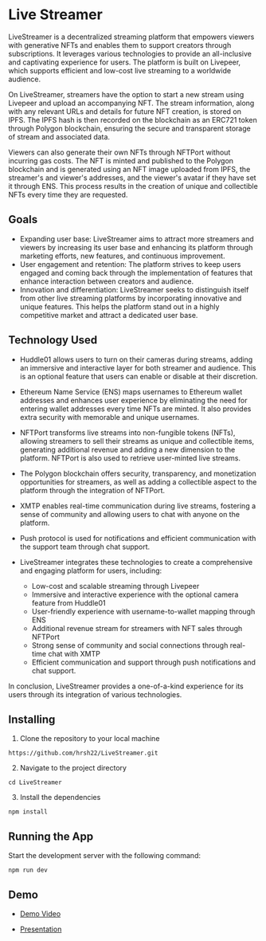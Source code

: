 # Live Streamer
LiveStreamer is a decentralized streaming platform that empowers viewers with generative NFTs and enables them to support creators through subscriptions. It leverages various technologies to provide an all-inclusive and captivating experience for users. The platform is built on Livepeer, which supports efficient and low-cost live streaming to a worldwide audience.

On LiveStreamer, streamers have the option to start a new stream using Livepeer and upload an accompanying NFT. The stream information, along with any relevant URLs and details for future NFT creation, is stored on IPFS. The IPFS hash is then recorded on the blockchain as an ERC721 token through Polygon blockchain, ensuring the secure and transparent storage of stream and associated data.

Viewers can also generate their own NFTs through NFTPort without incurring gas costs. The NFT is minted and published to the Polygon blockchain and is generated using an NFT image uploaded from IPFS, the streamer's and viewer's addresses, and the viewer's avatar if they have set it through ENS. This process results in the creation of unique and collectible NFTs every time they are requested.

## Goals

- Expanding user base: LiveStreamer aims to attract more streamers and viewers by increasing its user base and enhancing its platform through marketing efforts, new features, and continuous improvement.
- User engagement and retention: The platform strives to keep users engaged and coming back through the implementation of features that enhance interaction between creators and audience.
- Innovation and differentiation: LiveStreamer seeks to distinguish itself from other live streaming platforms by incorporating innovative and unique features. This helps the platform stand out in a highly competitive market and attract a dedicated user base.

## Technology Used

- Huddle01 allows users to turn on their cameras during streams, adding an immersive and interactive layer for both streamer and audience. This is an optional feature that users can enable or disable at their discretion.

- Ethereum Name Service (ENS) maps usernames to Ethereum wallet addresses and enhances user experience by eliminating the need for entering wallet addresses every time NFTs are minted. It also provides extra security with memorable and unique usernames.

- NFTPort transforms live streams into non-fungible tokens (NFTs), allowing streamers to sell their streams as unique and collectible items, generating additional revenue and adding a new dimension to the platform. NFTPort is also used to retrieve user-minted live streams.

- The Polygon blockchain offers security, transparency, and monetization opportunities for streamers, as well as adding a collectible aspect to the platform through the integration of NFTPort.

- XMTP enables real-time communication during live streams, fostering a sense of community and allowing users to chat with anyone on the platform.

- Push protocol is used for notifications and efficient communication with the support team through chat support.

- LiveStreamer integrates these technologies to create a comprehensive and engaging platform for users, including:
  - Low-cost and scalable streaming through Livepeer
  - Immersive and interactive experience with the optional camera feature from Huddle01
  - User-friendly experience with username-to-wallet mapping through ENS
  - Additional revenue stream for streamers with NFT sales through NFTPort
  - Strong sense of community and social connections through real-time chat with XMTP
  - Efficient communication and support through push notifications and chat support.

In conclusion, LiveStreamer provides a one-of-a-kind experience for its users through its integration of various technologies.

## Installing

1. Clone the repository to your local machine

```
https://github.com/hrsh22/LiveStreamer.git
```
 
2. Navigate to the project directory

```
cd LiveStreamer
```

3. Install the dependencies

```
npm install
```

## Running the App
Start the development server with the following command:
```
npm run dev
```
## Demo

- [Demo Video](https://youtu.be/JZWI3lPLbnI)

- [Presentation](https://docs.google.com/presentation/d/1N2zJrQbRtcU5fjORpFprkB0AUkldNkTboZIUJXnt6_Y/edit?usp=sharing)

